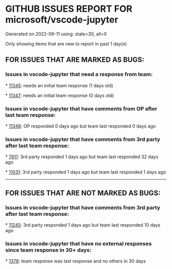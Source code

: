 
# GITHUB ISSUES REPORT FOR microsoft/vscode-jupyter


Generated on 2022-09-11 using: stale=30, all=0


Only showing items that are new to report in past 1 day(s)


## FOR ISSUES THAT ARE MARKED AS BUGS:


### Issues in vscode-jupyter that need a response from team:


\* [11345](https://github.com/microsoft/vscode-jupyter/issues/11345 "Failed to start the Kernel.  Kernel Python 3.10.6 64-bit is not usable."): needs an initial team response (1 days old)

\* [11347](https://github.com/microsoft/vscode-jupyter/issues/11347 "Don't focus last cell if I run a different cell"): needs an initial team response (0 days old)

### Issues in vscode-jupyter that have comments from OP after last team response:


\* [11348](https://github.com/microsoft/vscode-jupyter/issues/11348 "Jupyter Extension fails to activate on FreeBSD"): OP responded 0 days ago but team last responded 0 days ago

### Issues in vscode-jupyter that have comments from 3rd party after last team response:


\* [7611](https://github.com/microsoft/vscode-jupyter/issues/7611 "Run by line test is not stopping at end of cell"): 3rd party responded 1 days ago but team last responded 32 days ago

\* [11031](https://github.com/microsoft/vscode-jupyter/issues/11031 "VS Code crashes when running a cell that produces a lot of output"): 3rd party responded 1 days ago but team last responded 1 days ago

---

## FOR ISSUES THAT ARE NOT MARKED AS BUGS:


### Issues in vscode-jupyter that have comments from 3rd party after last team response:


\* [11245](https://github.com/microsoft/vscode-jupyter/issues/11245 "Flaky test: Run By Line: Run a second time after interrupt"): 3rd party responded 1 days ago but team last responded 10 days ago

### Issues in vscode-jupyter that have no external responses since team response in 30+ days:


\* [1378](https://github.com/microsoft/vscode-jupyter/issues/1378 "Allow for Manual Kernel Management (turn off auto-start and auto-end)"): team response was last response and no others in 30 days
